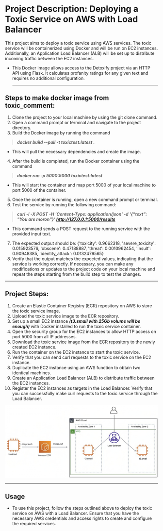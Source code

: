 # Project Description: Deploying a Toxic Service on AWS with Load Balancer
This project aims to deploy a toxic service using AWS services. The toxic service will be containerized using Docker and will be run on EC2 instances.  Additionally, an Application Load Balancer (ALB) will be set up to distribute incoming traffic between the EC2 instances.
- This Docker image allows access to the Detoxify project via an HTTP API using Flask. It calculates profanity ratings for any given text and requires no additional configuration.
  ___
## Steps to make docker image from toxic_comment:
1. Clone the project to your local machine by using the git clone command.
2. Open a command prompt or terminal and navigate to the project directory.
3. Build the Docker image by running the command 
> ***docker build --pull -t toxictest:latest .***
-  This will pull the necessary dependencies and create the image.
4. After the build is completed, run the Docker container using the command 
> ***docker run -p 5000:5000 toxictest:latest***
- This will start the container and map port 5000 of your local machine to port 5000 of the container.
5. Once the container is running, open a new command prompt or terminal.
6. Test the service by running the following command: 
> ***curl -i -X POST -H 'Content-Type: application/json' -d '{"text": "You are moron"}' http://127.0.0.1:5000/results*** 
- This command sends a POST request to the running service with the provided input text.
7. The expected output should be: {'toxicity': 0.9662318, 'severe_toxicity': 0.015923576, 'obscene': 0.47188887, 'threat': 0.0010962454, 'insult': 0.90948385, 'identity_attack': 0.0132479565}
8. Verify that the output matches the expected values, indicating that the service is working correctly.
If necessary, you can make any modifications or updates to the project code on your local machine and repeat the steps starting from the build step to test the changes.

______   


##                     Project Steps:
1. Create an Elastic Container Registry (ECR) repository on AWS to store the toxic service image.
2. Upload the toxic service image to the ECR repository.
3. Set up a small EC2 instance ***(t3.small with 25Gb volume will be enough)*** with Docker installed to run the toxic service container.
4. Open the security group for the EC2 instances to allow HTTP access on port 5000 from all IP addresses.
5. Download the toxic service image from the ECR repository to the newly created EC2 instance.
6. Run the container on the EC2 instance to start the toxic service.
7. Verify that you can send curl requests to the toxic service on the EC2 instance.
8. Duplicate the EC2 instance using an AWS function to obtain two identical machines.
9. Create an Application Load Balancer (ALB) to distribute traffic between the EC2 instances.
10. Register the EC2 instances as targets in the Load Balancer.
Verify that you can successfully make curl requests to the toxic service through the Load Balancer.

![](https://github.com/Egordevs/AWS-Project/blob/main/AWS%20Project/container/image.pdf_page-0001.jpg) 
_____
## Usage
- To use this project, follow the steps outlined above to deploy the toxic service on AWS with a Load Balancer. Ensure that you have the necessary AWS credentials and access rights to create and configure the required services.

